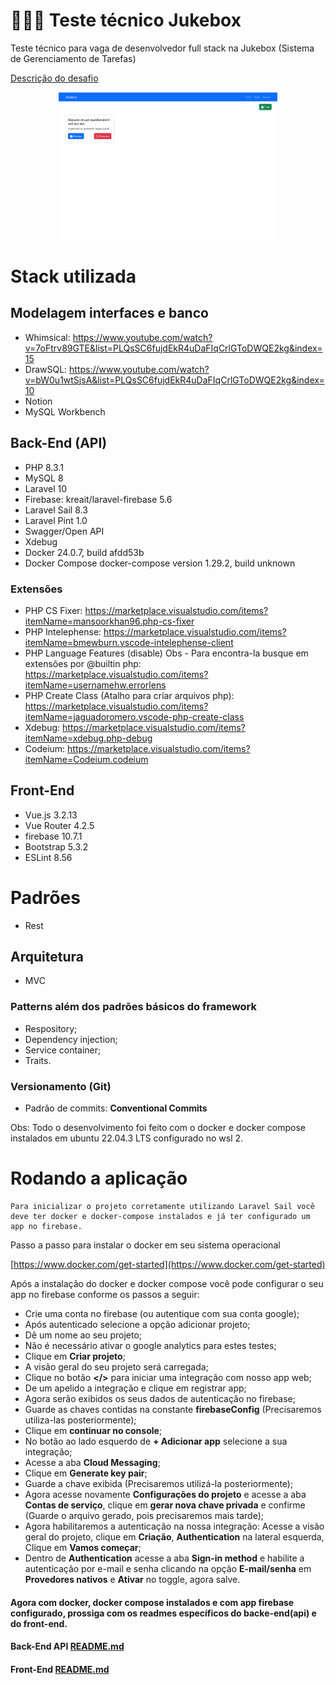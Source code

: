 # 👨🏽‍💻 Teste técnico Jukebox

Teste técnico para vaga de desenvolvedor full stack na Jukebox (Sistema de Gerenciamento de Tarefas)

[Descrição do desafio](descricao.pdf)


<p align="center">
    <img src="app.png" width="350px"/>
</p>

# Stack utilizada

## Modelagem interfaces e banco

- Whimsical: https://www.youtube.com/watch?v=7oFtrv89GTE&list=PLQsSC6fujdEkR4uDaFIqCrlGToDWQE2kg&index=15
- DrawSQL: https://www.youtube.com/watch?v=bW0u1wtSjsA&list=PLQsSC6fujdEkR4uDaFIqCrlGToDWQE2kg&index=10
- Notion
- MySQL Workbench

## Back-End (API)

- PHP 8.3.1
- MySQL 8
- Laravel 10
- Firebase: kreait/laravel-firebase 5.6
- Laravel Sail 8.3
- Laravel Pint 1.0
- Swagger/Open API
- Xdebug
- Docker 24.0.7, build afdd53b
- Docker Compose docker-compose version 1.29.2, build unknown

### Extensões

- PHP CS Fixer: https://marketplace.visualstudio.com/items?itemName=mansoorkhan96.php-cs-fixer
- PHP Intelephense: https://marketplace.visualstudio.com/items?itemName=bmewburn.vscode-intelephense-client
- PHP Language Features (disable) Obs - Para encontra-la busque em extensões por @builtin php: https://marketplace.visualstudio.com/items?itemName=usernamehw.errorlens
- PHP Create Class (Atalho para criar arquivos php): https://marketplace.visualstudio.com/items?itemName=jaguadoromero.vscode-php-create-class
- Xdebug: https://marketplace.visualstudio.com/items?itemName=xdebug.php-debug
- Codeium: https://marketplace.visualstudio.com/items?itemName=Codeium.codeium

## Front-End

- Vue.js 3.2.13
- Vue Router 4.2.5
- firebase 10.7.1
- Bootstrap 5.3.2
- ESLint 8.56

# Padrões

- Rest

## Arquitetura

- MVC

### Patterns além dos padrões básicos do framework

- Respository;
- Dependency injection;
- Service container;
- Traits.

### Versionamento (Git)

- Padrão de commits: **Conventional Commits**

Obs: Todo o desenvolvimento foi feito com o docker e docker compose instalados em ubuntu 22.04.3 LTS configurado no wsl 2.

# Rodando a aplicação

```plaintext
Para inicializar o projeto corretamente utilizando Laravel Sail você deve ter docker e docker-compose instalados e já ter configurado um app no firebase.
```
Passo a passo para instalar o docker em seu sistema operacional

[https://www.docker.com/get-started](https://www.docker.com/get-started)

Após a instalação do docker e docker compose você pode configurar o seu app no firebase conforme os passos a seguir:

- Crie uma conta no firebase (ou autentique com sua conta google);
- Após autenticado selecione a opção adicionar projeto;
- Dê um nome ao seu projeto;
- Não é necessário ativar o google analytics para estes testes;
- Clique em **Criar projeto**;
- A visão geral do seu projeto será carregada;
- Clique no botão **</>** para iniciar uma integração com nosso app web;
- De um apelido a integração e clique em registrar app;
- Agora serão exibidos os seus dados de autenticação no firebase;
- Guarde as chaves contidas na constante **firebaseConfig** (Precisaremos utiliza-las posteriormente);
- Clique em **continuar no console**;
- No botão ao lado esquerdo de **+ Adicionar app** selecione a sua integração;
- Acesse a aba **Cloud Messaging**;
- Clique em **Generate key pair**;
- Guarde a chave exibida (Precisaremos utilizá-la posteriormente);
- Agora acesse novamente **Configurações do projeto** e acesse a aba **Contas de serviço**, clique em **gerar nova chave privada** e confirme (Guarde o arquivo gerado, pois precisaremos mais tarde);
- Agora habilitaremos a autenticação na nossa integração: Acesse a visão geral do projeto, clique em **Criação**, **Authentication** na lateral esquerda, Clique em **Vamos começar**;
- Dentro de **Authentication** acesse a aba **Sign-in method** e habilite a autenticação por e-mail e senha clicando na opção **E-mail/senha** em **Provedores nativos** e **Ativar** no toggle, agora salve.

#### Agora com docker, docker compose instalados e com app firebase configurado, prossiga com os readmes específicos do backe-end(api) e do front-end.

#### Back-End API [README.md](api/README.md)

#### Front-End [README.md](front/README.md)
